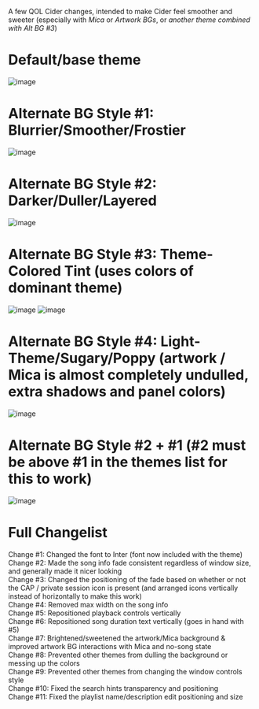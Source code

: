 A few QOL Cider changes, intended to make Cider feel smoother and sweeter (especially with *Mica* or *Artwork BGs*, or *another theme combined with Alt BG #3*)<br>
# Default/base theme
![image](https://user-images.githubusercontent.com/23534814/170810208-0aa54fc8-7b79-4271-892c-d1fd6afee7af.png)
<br>
# Alternate BG Style #1: Blurrier/Smoother/Frostier
![image](https://user-images.githubusercontent.com/23534814/171306957-66cc6d79-9bc4-472f-8be6-450484274f33.png)
<br>
# Alternate BG Style #2: Darker/Duller/Layered
![image](https://user-images.githubusercontent.com/23534814/171307112-d38f5750-4813-41f2-a098-370eba875058.png)
<br>
# Alternate BG Style #3: Theme-Colored Tint (uses colors of dominant theme)
![image](https://user-images.githubusercontent.com/23534814/171530049-4b7fbb6b-5347-4b2b-b142-1f3f17fabc65.png)
![image](https://user-images.githubusercontent.com/23534814/171528907-a1f8feea-4cd5-4c06-8290-e854f9f63d63.png)
<br>
# Alternate BG Style #4: Light-Theme/Sugary/Poppy (artwork / Mica is almost completely undulled, extra shadows and panel colors)
![image](https://user-images.githubusercontent.com/23534814/171784948-45b73e75-fe51-47a7-8d9f-1d2bdfc305c0.png)
<br>
# Alternate BG Style #2 + #1 (#2 must be above #1 in the themes list for this to work)
![image](https://user-images.githubusercontent.com/23534814/171307253-fbafee75-a17a-4ac8-b06b-e172a9b2e1e6.png)
<br>
# Full Changelist
Change #1: Changed the font to Inter (font now included with the theme)<br>
Change #2: Made the song info fade consistent regardless of window size, and generally made it nicer looking<br>
Change #3: Changed the positioning of the fade based on whether or not the CAP / private session icon is present (and arranged icons vertically instead of horizontally to make this work)<br>
Change #4: Removed max width on the song info<br>
Change #5: Repositioned playback controls vertically<br>
Change #6: Repositioned song duration text vertically (goes in hand with #5)<br>
Change #7: Brightened/sweetened the artwork/Mica background & improved artwork BG interactions with Mica and no-song state<br>
Change #8: Prevented other themes from dulling the background or messing up the colors<br>
Change #9: Prevented other themes from changing the window controls style<br>
Change #10: Fixed the search hints transparency and positioning<br>
Change #11: Fixed the playlist name/description edit positioning and size
